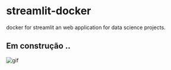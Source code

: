 # streamlit-docker
docker for streamlit an web application for data science projects.

## Em construção .. 

![gif](https://i.pinimg.com/originals/90/80/60/9080607321ab98fa3e70dd24b2513a20.gif)
